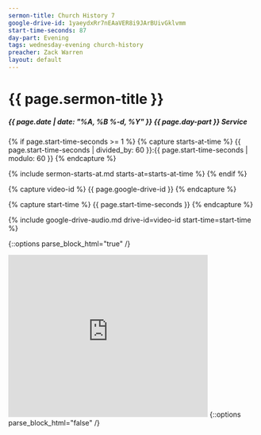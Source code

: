 ```yaml
---
sermon-title: Church History 7
google-drive-id: 1yaeydxRr7nEAaVER8i9JArBUivGklvmm
start-time-seconds: 87
day-part: Evening
tags: wednesday-evening church-history
preacher: Zack Warren
layout: default
---
```


# {{ page.sermon-title }}

##### {{ page.date | date: "%A, %B %-d, %Y" }} {{ page.day-part }} Service

{% if page.start-time-seconds >= 1 %}
{% capture starts-at-time %}
{{ page.start-time-seconds | divided_by: 60 }}:{{ page.start-time-seconds | modulo: 60 }}
{% endcapture %}

{% include sermon-starts-at.md starts-at=starts-at-time %}
{% endif %}

{% capture video-id %}
{{ page.google-drive-id }}
{% endcapture %}

{% capture start-time %}
{{ page.start-time-seconds }}
{% endcapture %}

{% include google-drive-audio.md drive-id=video-id start-time=start-time %}

{::options parse_block_html="true" /}
<iframe src="https://onedrive.live.com/embed?cid=19DF4E5D38A1B8EB&resid=19DF4E5D38A1B8EB%2149220&authkey=AGrWoxWGLsDFPzw&em=2" width="402" height="327" frameborder="0" scrolling="no"></iframe>
{::options parse_block_html="false" /}
